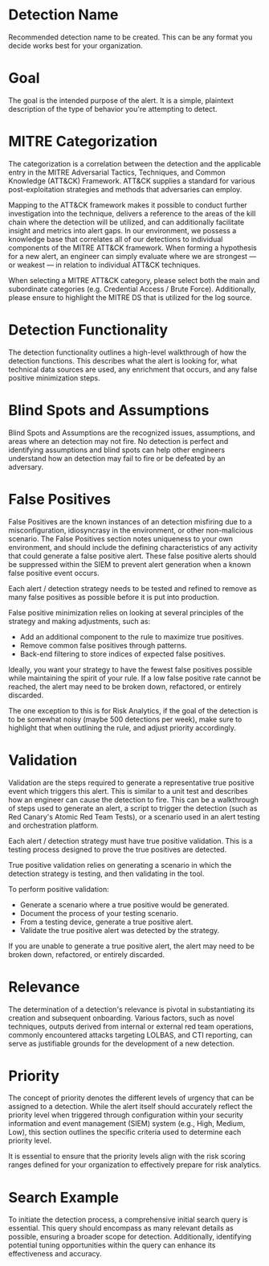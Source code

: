 # Detection Name
Recommended detection name to be created. This can be any format you decide works best for your organization.

# Goal
The goal is the intended purpose of the alert. It is a simple, plaintext description of the type of behavior you're attempting to detect.

# MITRE Categorization
The categorization is a correlation between the detection and the applicable entry in the MITRE Adversarial Tactics, Techniques, and Common Knowledge (ATT&CK) Framework. ATT&CK supplies a standard for various post-exploitation strategies and methods that adversaries can employ.

Mapping to the ATT&CK framework makes it possible to conduct further investigation into the technique, delivers a reference to the areas of the kill chain where the detection will be utilized, and can additionally facilitate insight and metrics into alert gaps. In our environment, we possess a knowledge base that correlates all of our detections to individual components of the MITRE ATT&CK framework. When forming a hypothesis for a new alert, an engineer can simply evaluate where we are strongest — or weakest — in relation to individual ATT&CK techniques.

When selecting a MITRE ATT&CK category, please select both the main and subordinate categories (e.g. Credential Access / Brute Force). Additionally, please ensure to highlight the MITRE DS that is utilized for the log source.

# Detection Functionality
The detection functionality outlines a high-level walkthrough of how the detection functions. This describes what the alert is looking for, what technical data sources are used, any enrichment that occurs, and any false positive minimization steps.

# Blind Spots and Assumptions
Blind Spots and Assumptions are the recognized issues, assumptions, and areas where an detection may not fire. No detection is perfect and identifying assumptions and blind spots can help other engineers understand how an detection may fail to fire or be defeated by an adversary.

# False Positives
False Positives are the known instances of an detection misfiring due to a misconfiguration, idiosyncrasy in the environment, or other non-malicious scenario. The False Positives section notes uniqueness to your own environment, and should include the defining characteristics of any activity that could generate a false positive alert. These false positive alerts should be suppressed within the SIEM to prevent alert generation when a known false positive event occurs.

Each alert / detection strategy needs to be tested and refined to remove as many false positives as possible before it is put into production.

False positive minimization relies on looking at several principles of the strategy and making adjustments, such as:

* Add an additional component to the rule to maximize true positives.
* Remove common false positives through patterns.
* Back-end filtering to store indices of expected false positives.

Ideally, you want your strategy to have the fewest false positives possible while maintaining the spirit of your rule. If a low false positive rate cannot be reached, the alert may need to be broken down, refactored, or entirely discarded.

The one exception to this is for Risk Analytics, if the goal of the detection is to be somewhat noisy (maybe 500 detections per week), make sure to highlight that when outlining the rule, and adjust priority accordingly. 

# Validation
Validation are the steps required to generate a representative true positive event which triggers this alert. This is similar to a unit test and describes how an engineer can cause the detection to fire. This can be a walkthrough of steps used to generate an alert, a script to trigger the detection (such as Red Canary's Atomic Red Team Tests), or a scenario used in an alert testing and orchestration platform.

Each alert / detection strategy must have true positive validation. This is a testing process designed to prove the true positives are detected.

True positive validation relies on generating a scenario in which the detection strategy is testing, and then validating in the tool.

To perform positive validation:

* Generate a scenario where a true positive would be generated.
* Document the process of your testing scenario.
* From a testing device, generate a true positive alert.
* Validate the true positive alert was detected by the strategy.

If you are unable to generate a true positive alert, the alert may need to be broken down, refactored, or entirely discarded.

# Relevance
The determination of a detection's relevance is pivotal in substantiating its creation and subsequent onboarding. Various factors, such as novel techniques, outputs derived from internal or external red team operations, commonly encountered attacks targeting LOLBAS, and CTI reporting, can serve as justifiable grounds for the development of a new detection.

# Priority
The concept of priority denotes the different levels of urgency that can be assigned to a detection. While the alert itself should accurately reflect the priority level when triggered through configuration within your security information and event management (SIEM) system (e.g., High, Medium, Low), this section outlines the specific criteria used to determine each priority level.

It is essential to ensure that the priority levels align with the risk scoring ranges defined for your organization to effectively prepare for risk analytics.

# Search Example   
To initiate the detection process, a comprehensive initial search query is essential. This query should encompass as many relevant details as possible, ensuring a broader scope for detection. Additionally, identifying potential tuning opportunities within the query can enhance its effectiveness and accuracy.